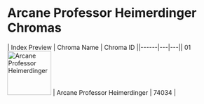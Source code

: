 # Arcane Professor Heimerdinger Chromas

| Index  Preview | Chroma Name | Chroma ID ||------|---|---|| 01  <img src='https://raw.communitydragon.org/latest/plugins/rcp-be-lol-game-data/global/default/v1/champion-chroma-images/74/74034.png' alt='Arcane Professor Heimerdinger' width='100'> | Arcane Professor Heimerdinger | 74034 |